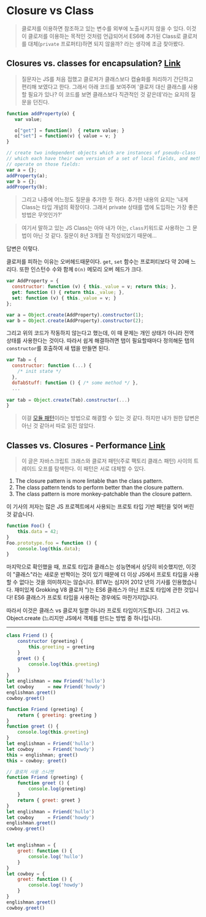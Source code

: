 # Closure vs Class

> 클로저를 이용하면 참조하고 있는 변수를 외부에 노출시키지 않을 수 있다. 
이것이 클로저를 이용하는 목적인 것처럼 언급되어서 
ES6에 추가된 Class로 클로저를 대체(`private` 프로퍼티)하면 되지 않을까?
라는 생각에 조금 찾아봤다.

## Closures vs. classes for encapsulation? [Link](https://stackoverflow.com/questions/8729714/closures-vs-classes-for-encapsulation)

> 질문자는 JS를 처음 접했고 클로저가 클래스보다 캡슐화를 처리하기 간단하고 편리해 보였다고 한다. 
그래서 아래 코드를 보여주며 '클로저 대신 클래스를 사용할 필요가 있나? 이 코드를 보면 클래스보다 직관적인 것 같은데'라는 요지의 질문을 던진다.

```javascript
function addProperty(o) {
   var value;

   o["get"] = function()  { return value; }
   o["set"] = function(v) { value = v; }
}

// create two independent objects which are instances of pseudo-class 'addProperty',
// which each have their own version of a set of local fields, and methods that
// operate on those fields:
var a = {};
addProperty(a);
var b = {};
addProperty(b);
```

> 그리고 나중에 어느정도 질문을 추가한 듯 하다. 
추가한 내용의 요지는 '내게 Class는 타입 개념의 확장이다. 
그래서 private 상태를 앱에 도입하는 가장 좋은 방법은 무엇인가?'

> 여기서 말하고 있는 JS Class는 아마 내가 아는, `class`키워드로 사용하는 그 문법이 아닌 것 같다. 
질문이 8년 3개월 전 작성되었기 때문에...

답변은 이렇다.

클로저를 피하는 이유는 오버헤드때문이다. `get`, `set` 함수는 프로퍼티보다 약 20배 느리다. 
또한 인스턴수 수와 함께 `O(n)` 메모리 오버 헤드가 크다.

```javascript
var AddProperty = {
  constructor: function (v) { this._value = v; return this; },
  get: function () { return this._value; },
  set: function (v) { this._value = v; }
};

var a = Object.create(AddProperty).constructor(1);
var b = Object.create(AddProperty).constructor(2);
```

그리고 위의 코드가 작동하지 않는다고 했는데, 이 때 문제는 개인 상태가 아니라 전역 상태를 사용한다는 것이다.
따라서 쉽게 해결하려면 탭이 필요할때마다 정의해둔 탭의 `constructor`를 호출하여 새 탭을 만들면 된다.

```javascript
var Tab = {
  constructor: function (...) {
    /* init state */
  },
  doTabStuff: function () { /* some method */ },
  ...
  
var tab = Object.create(Tab).constructor(...)
}
```

> 이걸 [모듈 패턴](http://www.adequatelygood.com/2010/3/JavaScript-Module-Pattern-In-Depth)이라는 방법으로 해결할 수 있는 것 같다. 하지만 내가 원한 답변은 아닌 것 같아서 따로 읽진 않았다.


## Classes vs. Closures - Performance [Link](https://medium.com/engineering-livestream/javascript-classes-vs-closures-cf6d6c1473f)

> 이 글은 자바스크립트 크래스와 클로저 패턴(주로 팩토리 클래스 패턴) 사이의 트레이드 오프를 
탐색한다. 이 패턴은 서로 대체할 수 있다.

1. The closure pattern is more lintable than the class pattern.
2. The class pattern tends to perform better than the closure pattern.
3. The class pattern is more monkey-patchable than the closure pattern.

이 기사의 저자는 많은 JS 프로젝트에서 사용되는 프로토 타입 기반 패턴을 잊어 버린 것 같습니다.

```javascript
function Foo() {
    this.data = 42;
}
Foo.prototype.foo = function () {
    console.log(this.data);
}
``` 
마지막으로 확인했을 때, 프로토 타입과 클래스는 성능면에서 상당히 비슷했지만, 
이것이 "클래스"라는 새로운 반짝이는 것이 있기 때문에 
더 이상 JS에서 프로토 타입을 사용할 수 없다는 것을 의미하지는 않습니다. 
BTW는 심지어 2012 년의 기사를 인용했습니다. 재미있게 Grokking V8 클로저 ")는 ES6 클래스가 아닌 프로토 타입에 관한 것입니다! ES6 클래스가 프로토 타입을 사용하는 경우에도 마찬가지입니다.

따라서 이것은 클래스 vs 클로저 일뿐 아니라 프로토 타입이기도합니다. 그리고 vs. Object.create 
(느리지만 JS에서 객체를 만드는 방법 중 하나입니다).

---

```javascript
class Friend () {
    constructor (greeting) {
        this.greeting = greeting
    }
    greet () {
        console.log(this.greeting)
    }
}
let englishman = new Friend('hullo')
let cowboy     = new Friend('howdy')
englishman.greet()
cowboy.greet()
```

```javascript
function Friend (greeting) {
    return { greeting: greeting }
}
function greet () {
    console.log(this.greeting)
}
let englishman = Friend('hullo')
let cowboy     = Friend('howdy')
this = englishman; greet()
this = cowboy; greet()
```

```javascript
// 클로저 사용 스니펫
function Friend (greeting) {
    function greet () {
        console.log(greeting)
    }
    return { greet: greet }
}
let englishman = Friend('hullo')
let cowboy     = Friend('howdy')
englishman.greet()
cowboy.greet()


let englishman = { 
    greet: function () {
        console.log('hullo')
    }
}
let cowboy = {
    greet: function () {
        console.log('howdy')
    }
}
englishman.greet()
cowboy.greet()
```


